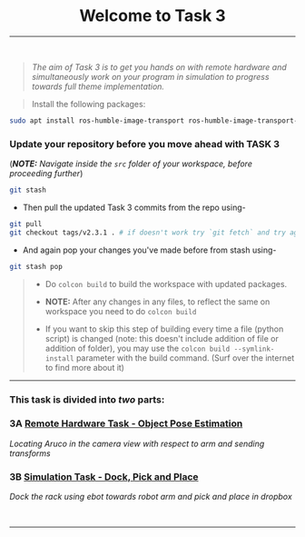 <!-- <center><img src="http://mooc.e-yantra.org/img/eYantra_logo.svg" alt="e-yantra_logo" style="scale:75%;" /></center> -->

<style>
.back{
	position: fixed;
	width: 250px;
	height: 250px;
	top: 50%;
	left: 50%;
    margin-top: auto; 
    margin-left: auto; 
	opacity: 0.15;
    z-index: -1;
	}
</style>
<!-- <img src="http://mooc.e-yantra.org/img/EyantraLogoMini.png" class="back"> -->

<center>
    <h1>Welcome to Task 3</h1>
</center>

---

</br>

> *The aim of Task 3 is to get you hands on with remote hardware and simultaneously work on your program in simulation to progress towards full theme implementation.*

> Install the following packages:
```sh
sudo apt install ros-humble-image-transport ros-humble-image-transport-plugins

```

### Update your repository before you move ahead with TASK 3
(***NOTE:** Navigate inside the `src` folder of your workspace, before proceeding further*)

```sh
git stash
```

- Then pull the updated Task 3 commits from the repo using-

```sh
git pull
git checkout tags/v2.3.1 . # if doesn't work try `git fetch` and try again
```

- And again pop your changes you've made before from stash using-

```sh
git stash pop
```

> - Do `colcon build` to build the workspace with updated packages.
>
> - **NOTE:** After any changes in any files, to reflect the same on workspace you need to do `colcon build`
>
> - If you want to skip this step of building every time a file (python script) is changed (note: this doesn't include addition of file or addition of folder), you may use the `colcon build --symlink-install` parameter with the build command. (Surf over the internet to find more about it)

---


### This task is divided into *two* parts:

### 3A [**Remote Hardware Task - Object Pose Estimation**](tasks/task3a/task3a.md)
*Locating Aruco in the camera view with respect to arm and sending transforms*

### 3B [**Simulation Task - Dock, Pick and Place**](tasks/task3b/task3b.md)
*Dock the rack using ebot towards robot arm and pick and place in dropbox*

<p></p>

</br>

---
